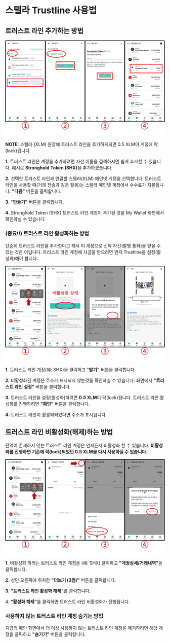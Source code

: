 # 스텔라 Trustline 사용법

## 트러스트 라인 추가하는 방법 <a href="#id-7d2a" id="id-7d2a"></a>

<div align="left"><img src="../../../.gitbook/assets/XLM트러스트-01.png" alt=""></div>

**NOTE**: 스텔라 (XLM) 원장에 트러스트 라인을 추가하게되면 0.5 XLM이 계정에 락(lock)됩니다.

**1.** 트러스트 라인은 계정을 추가하려면 자산 이름을 검색하시면 쉽게 추가할 수 있습니다. 예시로 **Stronghold Token (SHX)**&#xC744; 추가하겠습니다.

**2.** 선택한 트러스트 라인과 연결할 스텔라(XLM) 메인넷 계정을 선택합니다. 트러스트 라인을 사용할 때(거래 전송과 같은 활동)는 스텔라 메인넷 계정에서 수수료가 지불됩니다. **"다음"** 버튼을 클릭합니다.

**3.** "**만들기"** 버튼을 클릭합니다.

**4.** Stronghold Token (SHX) 트러스트 라인 계정이 추가된 것을 My Wallet 화면에서 확인하실 수 있습니다.

### (중요!!) 트러스트 라인 활성화하는 방법 <a href="#id-5025" id="id-5025"></a>

단순히 트러스트 라인을 추가한다고 해서 이 계정으로 신탁 자산(발행 통화)을 받을 수 있는 것은 아닙니다. 트러스트 라인 계정에 자금을 받으려면 먼저 Trustline을 설정(활성화)해야 합니다.

<div align="left"><img src="../../../.gitbook/assets/XLM트러스트-02.png" alt=""></div>

**1.** 트러스트 라인 계정(예: SHX)을 클릭하고 "**받기"** 버튼을 클릭합니다.

**2.** 비활성화된 계정은 주소가 표시되지 않는것을 확인하실 수 있습니다. 화면에서 **"트러스트 라인 설정"** 버튼을 클릭합니다.

**3.** 트러스트 라인을 설정(활성화)하려면 **0.5 XLM**이 락(lock)됩니다. 트러스트 라인 활성화를 진행하려면 **"확인"** 버튼을 클릭합니다.

**4.** 트러스트 라인이 활성화되었다면 주소가 표시됩니다.

## 트러스트 라인 비활성화(해제)하는 방법 <a href="#id-6912" id="id-6912"></a>

잔액이 존재하지 않는 트러스트 라인 계정은 언제든지 비활성화 할 수 있습니다. **비활성화를 진행하면 기존에 락(lock)되었던 0.5 XLM을 다시 사용하실 수 있습니다.**

<div align="left"><img src="../../../.gitbook/assets/XLM트러스트-03.png" alt=""></div>

**1.** 비활성화 하려는 트러스트 라인 계정을 (예: SHX) 클릭하고 **"계정상세/거래내역"**&#xC744; 클릭합니다.

**2.** 상단 오른쪽에 위치한 **"더보기 (3점)"** 버튼을 클릭합니다.

**3.** **"트러스트 라인 활성화 해제"**&#xB97C; 클릭합니다.

4\. **"활성화 해제"**&#xB97C; 클릭하면 트러스트 라인 비활성화가 진행됩니다.

### 사용하지 않는 트러스트 라인 계정 숨기는 방법 <a href="#id-08b8" id="id-08b8"></a>

지갑의 메인 화면에서 더 이상 사용하지 않는 트러스트 라인 계정을 제거하려면 해당 계정을 클릭하고 **"숨기기"** 버튼을 클릭합니다.

